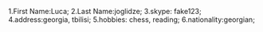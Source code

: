 1.First Name:Luca;
2.Last Name:joglidze;
3.skype: fake123;
4.address:georgia, tbilisi;
5.hobbies: chess, reading;
6.nationality:georgian;
